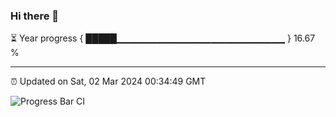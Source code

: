 ### Hi there 👋

⏳ Year progress { █████▁▁▁▁▁▁▁▁▁▁▁▁▁▁▁▁▁▁▁▁▁▁▁▁▁ } 16.67 %

---

⏰ Updated on Sat, 02 Mar 2024 00:34:49 GMT

![Progress Bar CI](https://github.com/Shyam-Makwana/GitHub-Actions-Demo/workflows/Progress%20Bar%20CI/badge.svg)
